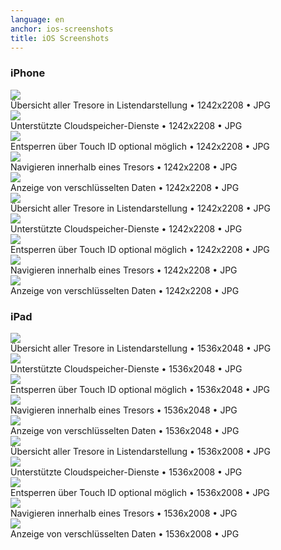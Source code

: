 ```yaml
---
language: en
anchor: ios-screenshots
title: iOS Screenshots
---
```

### iPhone

<div class="row">
  <div class="col-sm-12 col-md-4">
    <div class="thumbnail text-center">
      <a href="/img/presskit/en/iphone-screenshot-1.jpg"><img src="/img/presskit/en/iphone-screenshot-1.jpg"/></a>
      <div class="caption">Übersicht aller Tresore in Listendarstellung • 1242x2208 • JPG</div>
    </div>
  </div>
  <div class="clearfix visible-sm-block"></div>
  <div class="col-sm-12 col-md-4">
    <div class="thumbnail text-center">
      <a href="/img/presskit/en/iphone-screenshot-2.jpg"><img src="/img/presskit/en/iphone-screenshot-2.jpg"/></a>
      <div class="caption">Unterstützte Cloudspeicher-Dienste • 1242x2208 • JPG</div>
    </div>
  </div>
  <div class="clearfix visible-sm-block"></div>
  <div class="col-sm-12 col-md-4">
    <div class="thumbnail text-center">
      <a href="/img/presskit/en/iphone-screenshot-3.jpg"><img src="/img/presskit/en/iphone-screenshot-3.jpg"/></a>
      <div class="caption">Entsperren über Touch ID optional möglich • 1242x2208 • JPG</div>
    </div>
  </div>
</div>
<div class="row">
  <div class="col-sm-12 col-md-4">
    <div class="thumbnail text-center">
      <a href="/img/presskit/en/iphone-screenshot-4.jpg"><img src="/img/presskit/en/iphone-screenshot-4.jpg"/></a>
      <div class="caption">Navigieren innerhalb eines Tresors • 1242x2208 • JPG</div>
    </div>
  </div>
  <div class="clearfix visible-sm-block"></div>
  <div class="col-sm-12 col-md-4">
    <div class="thumbnail text-center">
      <a href="/img/presskit/en/iphone-screenshot-5.jpg"><img src="/img/presskit/en/iphone-screenshot-5.jpg"/></a>
      <div class="caption">Anzeige von verschlüsselten Daten • 1242x2208 • JPG</div>
    </div>
  </div>
</div>
<div class="row">
  <div class="col-sm-12 col-md-4">
    <div class="thumbnail text-center">
      <a href="/img/presskit/en/iphone-appstore-screenshot-1.jpg"><img src="/img/presskit/en/iphone-appstore-screenshot-1.jpg"/></a>
      <div class="caption">Übersicht aller Tresore in Listendarstellung • 1242x2208 • JPG</div>
    </div>
  </div>
  <div class="clearfix visible-sm-block"></div>
  <div class="col-sm-12 col-md-4">
    <div class="thumbnail text-center">
      <a href="/img/presskit/en/iphone-appstore-screenshot-2.jpg"><img src="/img/presskit/en/iphone-appstore-screenshot-2.jpg"/></a>
      <div class="caption">Unterstützte Cloudspeicher-Dienste • 1242x2208 • JPG</div>
    </div>
  </div>
  <div class="clearfix visible-sm-block"></div>
  <div class="col-sm-12 col-md-4">
    <div class="thumbnail text-center">
      <a href="/img/presskit/en/iphone-appstore-screenshot-3.jpg"><img src="/img/presskit/en/iphone-appstore-screenshot-3.jpg"/></a>
      <div class="caption">Entsperren über Touch ID optional möglich • 1242x2208 • JPG</div>
    </div>
  </div>
</div>
<div class="row">
  <div class="col-sm-12 col-md-4">
    <div class="thumbnail text-center">
      <a href="/img/presskit/en/iphone-appstore-screenshot-4.jpg"><img src="/img/presskit/en/iphone-appstore-screenshot-4.jpg"/></a>
      <div class="caption">Navigieren innerhalb eines Tresors • 1242x2208 • JPG</div>
    </div>
  </div>
  <div class="clearfix visible-sm-block"></div>
  <div class="col-sm-12 col-md-4">
    <div class="thumbnail text-center">
      <a href="/img/presskit/en/iphone-appstore-screenshot-5.jpg"><img src="/img/presskit/en/iphone-appstore-screenshot-5.jpg"/></a>
      <div class="caption">Anzeige von verschlüsselten Daten • 1242x2208 • JPG</div>
    </div>
  </div>
</div>

### iPad

<div class="row">
  <div class="col-sm-12 col-md-4">
    <div class="thumbnail text-center">
      <a href="/img/presskit/en/ipad-screenshot-1.jpg"><img src="/img/presskit/en/ipad-screenshot-1.jpg"/></a>
      <div class="caption">Übersicht aller Tresore in Listendarstellung • 1536x2048 • JPG</div>
    </div>
  </div>
  <div class="clearfix visible-sm-block"></div>
  <div class="col-sm-12 col-md-4">
    <div class="thumbnail text-center">
      <a href="/img/presskit/en/ipad-screenshot-2.jpg"><img src="/img/presskit/en/ipad-screenshot-2.jpg"/></a>
      <div class="caption">Unterstützte Cloudspeicher-Dienste • 1536x2048 • JPG</div>
    </div>
  </div>
  <div class="clearfix visible-sm-block"></div>
  <div class="col-sm-12 col-md-4">
    <div class="thumbnail text-center">
      <a href="/img/presskit/en/ipad-screenshot-3.jpg"><img src="/img/presskit/en/ipad-screenshot-3.jpg"/></a>
      <div class="caption">Entsperren über Touch ID optional möglich • 1536x2048 • JPG</div>
    </div>
  </div>
</div>
<div class="row">
  <div class="col-sm-12 col-md-4">
    <div class="thumbnail text-center">
      <a href="/img/presskit/en/ipad-screenshot-4.jpg"><img src="/img/presskit/en/ipad-screenshot-4.jpg"/></a>
      <div class="caption">Navigieren innerhalb eines Tresors • 1536x2048 • JPG</div>
    </div>
  </div>
  <div class="clearfix visible-sm-block"></div>
  <div class="col-sm-12 col-md-4">
    <div class="thumbnail text-center">
      <a href="/img/presskit/en/ipad-screenshot-5.jpg"><img src="/img/presskit/en/ipad-screenshot-5.jpg"/></a>
      <div class="caption">Anzeige von verschlüsselten Daten • 1536x2048 • JPG</div>
    </div>
  </div>
</div>
<div class="row">
  <div class="col-sm-12 col-md-4">
    <div class="thumbnail text-center">
      <a href="/img/presskit/en/ipad-appstore-screenshot-1.jpg"><img src="/img/presskit/en/ipad-appstore-screenshot-1.jpg"/></a>
      <div class="caption">Übersicht aller Tresore in Listendarstellung • 1536x2008 • JPG</div>
    </div>
  </div>
  <div class="clearfix visible-sm-block"></div>
  <div class="col-sm-12 col-md-4">
    <div class="thumbnail text-center">
      <a href="/img/presskit/en/ipad-appstore-screenshot-2.jpg"><img src="/img/presskit/en/ipad-appstore-screenshot-2.jpg"/></a>
      <div class="caption">Unterstützte Cloudspeicher-Dienste • 1536x2008 • JPG</div>
    </div>
  </div>
  <div class="clearfix visible-sm-block"></div>
  <div class="col-sm-12 col-md-4">
    <div class="thumbnail text-center">
      <a href="/img/presskit/en/ipad-appstore-screenshot-3.jpg"><img src="/img/presskit/en/ipad-appstore-screenshot-3.jpg"/></a>
      <div class="caption">Entsperren über Touch ID optional möglich • 1536x2008 • JPG</div>
    </div>
  </div>
</div>
<div class="row">
  <div class="col-sm-12 col-md-4">
    <div class="thumbnail text-center">
      <a href="/img/presskit/en/ipad-appstore-screenshot-4.jpg"><img src="/img/presskit/en/ipad-appstore-screenshot-4.jpg"/></a>
      <div class="caption">Navigieren innerhalb eines Tresors • 1536x2008 • JPG</div>
    </div>
  </div>
  <div class="clearfix visible-sm-block"></div>
  <div class="col-sm-12 col-md-4">
    <div class="thumbnail text-center">
      <a href="/img/presskit/en/ipad-appstore-screenshot-5.jpg"><img src="/img/presskit/en/ipad-appstore-screenshot-5.jpg"/></a>
      <div class="caption">Anzeige von verschlüsselten Daten • 1536x2008 • JPG</div>
    </div>
  </div>
</div>

